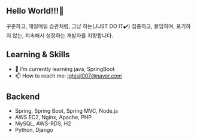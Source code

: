 ## Hello World!!!👋
꾸준하고, 매일매일 습관처럼, 그냥 하는(JUST DO IT✔️)
집중하고, 몰입하며, 포기하지 않는, 지속해서 성장하는 개발자를 지향합니다.

## Learning & Skills
- 🌱 I’m currently learning java, SpringBoot 
- 📫 How to reach me: jghisjl007@naver.com

## Backend
- Spring, Spring Boot, Spring MVC, Node.js
- AWS EC2, Nginx, Apache, PHP
- MySQL, AWS-RDS, H2
- Python, Django




<!--
**shinyehwan/shinyehwan** is a ✨ _special_ ✨ repository because its `README.md` (this file) appears on your GitHub profile.

Here are some ideas to get you started:

- 🔭 I’m currently working on ...
- 🌱 I’m currently learning ...
- 👯 I’m looking to collaborate on ...
- 🤔 I’m looking for help with ...
- 💬 Ask me about ...
- 📫 How to reach me: ...
- 😄 Pronouns: ...
- ⚡ Fun fact: ...
-->
